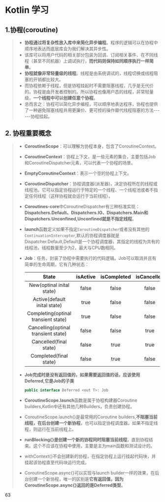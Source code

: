 # Kotlin 学习

## 1.协程(coroutine)

> * **协程通过将复杂性放入库中来简化异步编程**。程序的逻辑可以在协程中顺序地表达而底层库会为我们解决其异步性。
> * 该库可以将用户代码的相关部分包装为回调、订阅相关事件、在不同线程（甚至不同机器）上调试执行，**而代码则保持如同顺序执行一样简单**。
> * **协程就像非常轻量级的线程**。线程是由系统调试的，线程切换或线程阻塞的开销都比较大。
> * 而协程依赖于线程，但是协程挂起时不需要阻塞线程，几乎是无代价的，协程是由开发者控制的。所以协程也像用户态的线程，非常轻量级，**一个线程中可以创建任意个协程**。
> * 总而言之：协程可以简化异步编程，可以顺序地表达程序，协程也提供了一种避免阻塞线程并用更廉价、更可控的操作替代线程阻塞的方法------协程挂起。

## 2. 协程重要概念

> * **CoroutineScope**：可以理解为协程本身，包含了CoroutineContext。
>
> * **CoroutineContext**：协程上下文，是一些元素的集合，主要包括Job和CoroutineDispatcher元素，可以代表一个协程的场景。
>
> * **EmptyCoroutineContext**：表示一个空的协程上下文。
>
> * **CoroutineDispatcher**：协程调度器(派发器)，决定协程所在的线程或线程池。它可以指定协程运行于特定的一个线程、一个线程池或者不指定任何线程（这样协程就会运行于当前线程）。
>
> * **Coroutines-core**中CoroutineDispatcher有三种标准实现：**Dispatchers.Default、Dispatchers.IO、Dispatchers.Main和Dispatchers.Unconfined,Unconfined就是不指定线程**。
>
> * **launch**函数定义如果不指定`CoroutineDispatcher`或者没有其他的`ContinuationInterceptor`,默认的协程调度器就是Dispatcher.Default,Default是一个协程调度器，其指定的线程为共有的线程池，线程数量至少为2，最大与CPU数相同。
>
> * **Job**：任务，封装了协程中需要执行的代码逻辑。Job可以取消并且有简单的生命周期，它有几种状态：
>
>   |                State                | isActive | isCompleted | isCancelled |
>   | :---------------------------------: | :------: | :---------: | :---------: |
>   |      New(optinal inital state)      |  false   |    false    |    false    |
>   |    Active(default inital state)     |   true   |    false    |    false    |
>   | Completing(optinal transient state) |   true   |    false    |    false    |
>   | Cancelling(optinal transient state) |  false   |    false    |    true     |
>   |       Cancelled(final state)        |  false   |    true     |    true     |
>   |       Completed(final state)        |  false   |    true     |    false    |
>
> * **Job完成时是没有返回值的，如果需要返回值的话，应该使用Deferred,它是Job的子类**
>
>   ````java
>   public interface Deferred <out T>: Job
>   ````
>
> * **CoroutineScope.launch**函数是属于协程构建器Coroutine builders,Kotlin中还有其他几种Builders，负责创建协程。
>
> * CoroutineScope.launch{}是最常用的Coroutine builders,**不阻塞当前线程，在后台创建一个新协程**，也可以指定协程调度器，如果不指定线程，则运行在当前线程上。
>
> * **runBlocking{}是创建一个新的协程同时阻塞当前线程**，直到协程结束。这个不应该在协程中使用，主要是主为main函数和测试设计的。
>
> * withContext{}不会创建新的协程，在指定协程上运行挂起代码块，并挂起该协程直至代码块运行完成。
>
> * CoroutineScope.async{}可以实现与launch builder一样的效果，在后台创建一个新协程，唯一的区别是**它有返回值，因为CoroutineScope.async{}返回的是Deferred类型**。

63